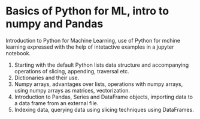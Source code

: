 # Basics of Python for ML, intro to numpy and Pandas
Introduction to Python for Machine Learning, use of Python for mchine learning expressed with the help of intetactive examples in a jupyter notebook.

1. Starting with the default Python lists data structure and accompanying operations of slicing, appending, traversal etc.
2. Dictionaries and their use.
3. Numpy arrays, advantages over lists, operations with numpy arrays, using numpy arrays as matrices, vectorization.
4. Introduction to Pandas, Series and DataFrame objects, importing data to a data frame from an external file.
5. Indexing data, querying data using slicing techniques using DataFrames.
